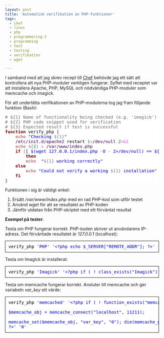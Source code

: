 ```yaml
---
layout: post
title: 'Automatisk verifikation av PHP-funktioner'
tags:
  - chef
  - linux
  - php
  - programmering-2
  - programming
  - test
  - testing
  - verifikation
  - wget

---
```


I samband med att jag skrev recept till <a href="http://wiki.opscode.com/display/chef/Home" target="_blank">Chef</a> behövde jag ett sätt att kontrollera att nya PHP-moduler verkligen fungerar. Syftet med receptet var att installera Apache, PHP, MySQL och nödvändiga PHP-moduler som memcache och imagick.

För att underlätta verifikationen av PHP-modulerna tog jag fram följande funktion (Bash):

<pre style='color:#000000;background:#ffffff;'><span style='color:#696969; '># ${1} Name of functionality being checked (e.g. 'imagick')</span>
<span style='color:#696969; '># ${2} PHP code snippet used for verification</span>
<span style='color:#696969; '># ${3} Expected result if test is successful</span>
<span style='color:#800000; font-weight:bold; '>function</span> verify_php <span style='color:#800080; '>{</span>
    <span style='color:#bb7977; font-weight:bold; '>echo</span> <span style='color:#0000e6; '>"Checking </span><span style='color:#797997; '>${1}</span><span style='color:#0000e6; '>"</span>
    <span style='color:#40015a; '>/etc/init.d/apache2</span> restart <span style='color:#008c00; '>1</span><span style='color:#e34adc; '>></span><span style='color:#40015a; '>/dev/null</span> <span style='color:#008c00; '>2</span><span style='color:#e34adc; '>>&amp;1</span>
    <span style='color:#bb7977; font-weight:bold; '>echo</span> <span style='color:#797997; '>${</span><span style='color:#008c00; '>2</span><span style='color:#797997; '>}</span> <span style='color:#e34adc; '>></span> <span style='color:#40015a; '>/var/www/index.php</span>
    <span style='color:#800000; font-weight:bold; '>if</span> <span style='color:#808030; '>[</span><span style='color:#0000e6; '>[ $(wget 127.0.0.1/index.php </span><span style='color:#808030; '>-</span><span style='color:#0000e6; '>O </span><span style='color:#808030; '>-</span><span style='color:#0000e6; '> 2>/dev/null) == ${3} </span><span style='color:#808030; '>]</span>]
        <span style='color:#800000; font-weight:bold; '>then</span>
        <span style='color:#bb7977; font-weight:bold; '>echo</span>  <span style='color:#0000e6; '>"</span><span style='color:#797997; '>${1}</span><span style='color:#0000e6; '> working correctly"</span>
    <span style='color:#800000; font-weight:bold; '>else</span>
        <span style='color:#bb7977; font-weight:bold; '>echo</span> <span style='color:#0000e6; '>"Could not verify a working </span><span style='color:#797997; '>${1}</span><span style='color:#0000e6; '> installation"</span>
    <span style='color:#800000; font-weight:bold; '>fi</span>
<span style='color:#800080; '>}</span>
</pre>

Funktionen i sig är väldigt enkel:

<ol>
<li>Ersätt <i>/var/www/index.php</i> med en rad PHP-kod som utför testet</li>
<li>Använd <i>wget</i> för att se resultatet av PHP-koden</li>
<li>Jämför utdatan från PHP-skriptet med ett förväntat resultat</li>
</ol>

<b>Exempel på tester</b>:

Testa om PHP fungerar korrekt. PHP-koden skriver ut användarens IP-adress. Det förväntade resultatet är <i>127.0.0.1</i> (localhost):

<pre style='color:#000000;background:#ffffff; border: 1px solid #000; padding: 10px;'>verify_php <span style='color:#0000e6; '>'PHP'</span> <span style='color:#0000e6; '>'&lt;?php echo $_SERVER["REMOTE_ADDR"]; ?>'</span> <span style='color:#0000e6; '>'127.0.0.1'</span>
</pre>

Testa om Imagick är installerat:

<pre style='color:#000000;background:#ffffff; border: 1px solid #000; padding: 10px;'>verify_php <span style='color:#0000e6; '>'Imagick'</span> <span style='color:#0000e6; '>'&lt;?php if ( ! class_exists("Imagick") ) { die("1"); } die("0"); ?>'</span> <span style='color:#0000e6; '>'0'</span>
</pre>

Testa om memcache fungerar korrekt. Ansluter till memcache och ger variabeln <i>var_key</i> ett värde:

<pre style='color:#000000;background:#ffffff; border: 1px solid #000; padding: 10px;'>verify_php <span style='color:#0000e6; '>'memcached'</span> <span style='color:#0000e6; '>'&lt;?php if ( ! function_exists("memcache_connect") ) { die(1); }<br /><br />$memcache_obj = memcache_connect("localhost", 11211);  <br /><br />memcache_set($memcache_obj, "var_key", "0"); die(memcache_get($memcache_obj, "var_key"));</span>
<span style='color:#0000e6; '>?>'</span> <span style='color:#0000e6; '>'0'</span>
</pre>


